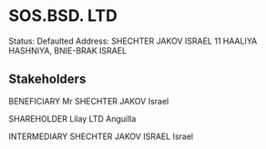 # SOS.BSD. LTD
Status: Defaulted
Address: SHECHTER JAKOV ISRAEL 11 HAALIYA HASHNIYA, BNIE-BRAK ISRAEL

## Stakeholders
BENEFICIARY
Mr SHECHTER JAKOV
Israel


SHAREHOLDER
Lilay LTD
Anguilla


INTERMEDIARY
SHECHTER JAKOV ISRAEL
Israel



